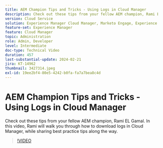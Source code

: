 ```yaml
---
title: AEM Champion Tips and Tricks - Using Logs in Cloud Manager
description: Check out these tips from your fellow AEM champion, Rami EL Gamal. In this video, Rami will walk you through how to download logs in Cloud Manager, while sharing best practice tips along the way.
version: Cloud Service
solution: Experience Manager Cloud Manager, Marketo Engage, Experience Manager
feature-set: Experience Manager
feature: Cloud Manager
topic: Administration
role: Admin, Developer
level: Intermediate
doc-type: Technical Video
duration: 457
last-substantial-update: 2024-02-21
jira: KT-14962
thumbnail: 3427314.jpeg
exl-id: 19ee2bf4-80e5-4242-b0fa-fa7a7bea8c4d
---
```

# AEM Champion Tips and Tricks - Using Logs in Cloud Manager

Check out these tips from your fellow AEM champion, Rami EL Gamal. In this video, Rami will walk you through how to download logs in Cloud Manager, while sharing best practice tips along the way.

>[!VIDEO](https://video.tv.adobe.com/v/3427492/?learn=on)
